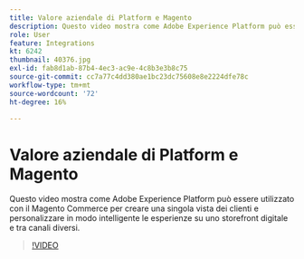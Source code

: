 ```yaml
---
title: Valore aziendale di Platform e Magento
description: Questo video mostra come Adobe Experience Platform può essere utilizzato con il Magento Commerce per creare una singola vista dei clienti e personalizzare in modo intelligente le esperienze su uno storefront digitale e tra canali diversi.
role: User
feature: Integrations
kt: 6242
thumbnail: 40376.jpg
exl-id: fab8d1ab-87b4-4ec3-ac9e-4c8b3e3b8c75
source-git-commit: cc7a77c4dd380ae1bc23dc75608e8e2224dfe78c
workflow-type: tm+mt
source-wordcount: '72'
ht-degree: 16%

---
```


# Valore aziendale di Platform e Magento

Questo video mostra come Adobe Experience Platform può essere utilizzato con il Magento Commerce per creare una singola vista dei clienti e personalizzare in modo intelligente le esperienze su uno storefront digitale e tra canali diversi.

>[!VIDEO](https://video.tv.adobe.com/v/40376?quality=12&learn=on)


